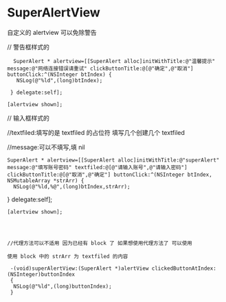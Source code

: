 # SuperAlertView
自定义的 alertview   可以免除警告

// 警告框样式的


      SuperAlert * alertview=[[SuperAlert alloc]initWithTitle:@"温馨提示" message:@"网络连接错误请重试" clickButtonTitle:@[@"确定",@"取消"] buttonClick:^(NSInteger btIndex) {
       NSLog(@"%ld",(long)btIndex);

     } delegate:self];
    
    [alertview shown];
   
   
   
   // 输入框样式的
   
   //textfiled:填写的是 textfiled 的占位符  填写几个创建几个 textfiled 
   
   //message:可以不填写,填 nil
   
    SuperAlert * alertview=[[SuperAlert alloc]initWithTitle:@"superAlert" message:@"填写账号密码" textfiled:@[@"请输入账号",@"请输入密码"] clickButtonTitle:@[@"取消",@"确定"] buttonClick:^(NSInteger btIndex, NSMutableArray *strArr) {
      NSLog(@"%ld,%@",(long)btIndex,strArr);
  } delegate:self];
  
    [alertview shown];
    
    
    
    
    //代理方法可以不适用 因为已经有 block 了 如果想使用代理方法了 可以使用 
    
    使用 block 中的 strArr 为 textfiled 的内容

     -(void)superAlertView:(SuperAlert *)alertView clickedButtonAtIndex:(NSInteger)buttonIndex
     {
      NSLog(@"%ld",(long)buttonIndex);
     }
